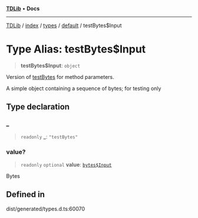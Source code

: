 [**TDLib**](../../../../../../README.md) • **Docs**

***

[TDLib](../../../../../../modules.md) / [index](../../../../../README.md) / [types](../../../README.md) / [default](../README.md) / testBytes$Input

# Type Alias: testBytes$Input

> **testBytes$Input**: `object`

Version of [testBytes](testBytes.md) for method parameters.

A simple object containing a sequence of bytes; for testing only

## Type declaration

### \_

> `readonly` **\_**: `"testBytes"`

### value?

> `readonly` `optional` **value**: [`bytes$Input`](bytes$Input.md)

Bytes

## Defined in

dist/generated/types.d.ts:60070
